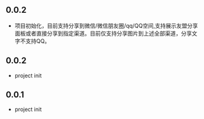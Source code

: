 ## 0.0.2

* 项目初始化，目前支持分享到微信/微信朋友圈/qq/QQ空间,支持展示友盟分享面板或者直接分享到指定渠道。目前仅支持分享图片到上述全部渠道，分享文字不支持QQ。
## 0.0.2

* project init

## 0.0.1
* project init
